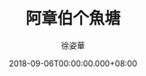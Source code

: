 ---
issue: 291
title: 阿章伯个魚塘
author: 徐姿華
language: 大埔
date: 2018-09-06T00:00:00.000+08:00
topic: 抒懷
difficulty: 2
wikidata: Q98096172
wikidata_link: https://www.wikidata.org/wiki/Q98096172
author_wikidata_link: https://www.wikidata.org/wiki/Q98096312
author_wikidata: Q98096312
---